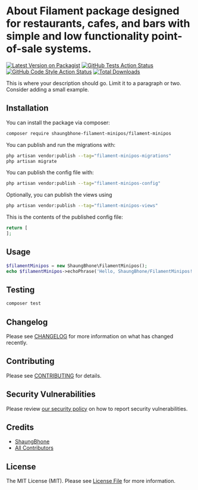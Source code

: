 # About Filament package designed for restaurants, cafes, and bars with simple and low functionality point-of-sale systems.

[![Latest Version on Packagist](https://img.shields.io/packagist/v/shaungbhone-filament-minipos/filament-minipos.svg?style=flat-square)](https://packagist.org/packages/shaungbhone-filament-minipos/filament-minipos)
[![GitHub Tests Action Status](https://img.shields.io/github/actions/workflow/status/shaungbhone-filament-minipos/filament-minipos/run-tests.yml?branch=main&label=tests&style=flat-square)](https://github.com/shaungbhone-filament-minipos/filament-minipos/actions?query=workflow%3Arun-tests+branch%3Amain)
[![GitHub Code Style Action Status](https://img.shields.io/github/actions/workflow/status/shaungbhone-filament-minipos/filament-minipos/fix-php-code-style-issues.yml?branch=main&label=code%20style&style=flat-square)](https://github.com/shaungbhone-filament-minipos/filament-minipos/actions?query=workflow%3A"Fix+PHP+code+style+issues"+branch%3Amain)
[![Total Downloads](https://img.shields.io/packagist/dt/shaungbhone-filament-minipos/filament-minipos.svg?style=flat-square)](https://packagist.org/packages/shaungbhone-filament-minipos/filament-minipos)



This is where your description should go. Limit it to a paragraph or two. Consider adding a small example.

## Installation

You can install the package via composer:

```bash
composer require shaungbhone-filament-minipos/filament-minipos
```

You can publish and run the migrations with:

```bash
php artisan vendor:publish --tag="filament-minipos-migrations"
php artisan migrate
```

You can publish the config file with:

```bash
php artisan vendor:publish --tag="filament-minipos-config"
```

Optionally, you can publish the views using

```bash
php artisan vendor:publish --tag="filament-minipos-views"
```

This is the contents of the published config file:

```php
return [
];
```

## Usage

```php
$filamentMinipos = new ShaungBhone\FilamentMinipos();
echo $filamentMinipos->echoPhrase('Hello, ShaungBhone/FilamentMinipos!');
```

## Testing

```bash
composer test
```

## Changelog

Please see [CHANGELOG](CHANGELOG.md) for more information on what has changed recently.

## Contributing

Please see [CONTRIBUTING](.github/CONTRIBUTING.md) for details.

## Security Vulnerabilities

Please review [our security policy](../../security/policy) on how to report security vulnerabilities.

## Credits

- [ShaungBhone](https://github.com/ShaungBhone)
- [All Contributors](../../contributors)

## License

The MIT License (MIT). Please see [License File](LICENSE.md) for more information.
